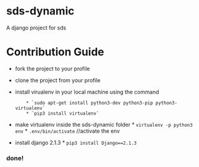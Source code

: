 # sds-dynamic

A django project for sds


# Contribution Guide 
  
  * fork the project to your profile
  * clone the project from your profile
  * install virualenv in your local machine using the command
        
            * `sudo apt-get install python3-dev python3-pip python3-virtualenv`
            * `pip3 install virtualenv`
  * make virtualenv inside the sds-dynamic folder
            * `virtualenv -p python3 env`
            * `.env/bin/activate` //activate the env
  * install django 2.1.3
            * `pip3 install Django==2.1.3`

### done!
 